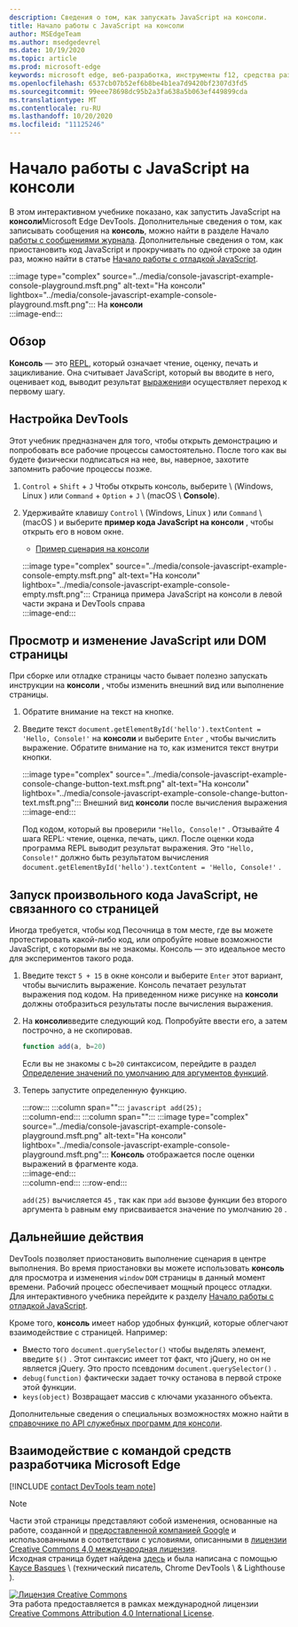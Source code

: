 ```yaml
---
description: Сведения о том, как запускать JavaScript на консоли.
title: Начало работы с JavaScript на консоли
author: MSEdgeTeam
ms.author: msedgedevrel
ms.date: 10/19/2020
ms.topic: article
ms.prod: microsoft-edge
keywords: microsoft edge, веб-разработка, инструменты f12, средства разработчика
ms.openlocfilehash: 6537cb07b52ef6b8be4b1ea7d9420bf2307d3fd5
ms.sourcegitcommit: 99eee78698dc95b2a3fa638a5b063ef449899cda
ms.translationtype: MT
ms.contentlocale: ru-RU
ms.lasthandoff: 10/20/2020
ms.locfileid: "11125246"
---
```

<!-- Copyright Kayce Basques 

   Licensed under the Apache License, Version 2.0 (the "License");
   you may not use this file except in compliance with the License.
   You may obtain a copy of the License at

       https://www.apache.org/licenses/LICENSE-2.0

   Unless required by applicable law or agreed to in writing, software
   distributed under the License is distributed on an "AS IS" BASIS,
   WITHOUT WARRANTIES OR CONDITIONS OF ANY KIND, either express or implied.
   See the License for the specific language governing permissions and
   limitations under the License.  -->

# Начало работы с JavaScript на консоли  

В этом интерактивном учебнике показано, как запустить JavaScript на **консоли**Microsoft Edge DevTools.  Дополнительные сведения о том, как записывать сообщения на **консоль**, можно найти в разделе Начало [работы с сообщениями журнала][DevToolsConsoleLoggingMessages].  Дополнительные сведения о том, как приостановить код JavaScript и прокручивать по одной строке за один раз, можно найти в статье [Начало работы с отладкой JavaScript][DevToolsJavascriptIndex].  

:::image type="complex" source="../media/console-javascript-example-console-playground.msft.png" alt-text="На консоли" lightbox="../media/console-javascript-example-console-playground.msft.png":::
   На **консоли**  
:::image-end:::  

## Обзор  

**Консоль** — это [REPL][WikiReadEvalPrintLoop], который означает чтение, оценку, печать и зацикливание.  Она считывает JavaScript, который вы вводите в него, оценивает код, выводит результат [выражения][2alityExpressionsVersusStatements]и осуществляет переход к первому шагу.  

## Настройка DevTools  

Этот учебник предназначен для того, чтобы открыть демонстрацию и попробовать все рабочие процессы самостоятельно.  После того как вы будете физически подписаться на нее, вы, наверное, захотите запомнить рабочие процессы позже.

1.  `Control` + `Shift` + `J` Чтобы открыть консоль, выберите \ (Windows, Linux \) или `Command` + `Option` + `J` \ (macOS \ **Console**).  
1.  Удерживайте клавишу `Control` \ (Windows, Linux \) или `Command` \ (macOS \) и выберите **пример кода JavaScript на консоли** , чтобы открыть его в новом окне.  
    
    *   [Пример сценария на консоли][GlitchConsoleJavascriptExample]  
    
    :::image type="complex" source="../media/console-javascript-example-console-empty.msft.png" alt-text="На консоли" lightbox="../media/console-javascript-example-console-empty.msft.png":::
       Страница примера JavaScript на консоли в левой части экрана и DevTools справа  
    :::image-end:::  
    
## Просмотр и изменение JavaScript или DOM страницы  

При сборке или отладке страницы часто бывает полезно запускать инструкции на **консоли** , чтобы изменить внешний вид или выполнение страницы.  
    
1.  Обратите внимание на текст на кнопке.  
1.  Введите текст `document.getElementById('hello').textContent = 'Hello, Console!'` на **консоли** и выберите `Enter` , чтобы вычислить выражение.  Обратите внимание на то, как изменится текст внутри кнопки.  
    
    :::image type="complex" source="../media/console-javascript-example-console-change-button-text.msft.png" alt-text="На консоли" lightbox="../media/console-javascript-example-console-change-button-text.msft.png":::
       Внешний вид **консоли** после вычисления выражения  
    :::image-end:::  
    
    Под кодом, который вы проверили `"Hello, Console!"` .  Отзывайте 4 шага REPL: чтение, оценка, печать, цикл.  После оценки кода программа REPL выводит результат выражения.  Это `"Hello, Console!"` должно быть результатом вычисления `document.getElementById('hello').textContent = 'Hello, Console!'` .  
    
## Запуск произвольного кода JavaScript, не связанного со страницей  

Иногда требуется, чтобы код Песочница в том месте, где вы можете протестировать какой-либо код, или опробуйте новые возможности JavaScript, с которыми вы не знакомы.  Консоль — это идеальное место для экспериментов такого рода.  

1.  Введите текст `5 + 15` в окне консоли и выберите `Enter` этот вариант, чтобы вычислить выражение. Консоль печатает результат выражения под кодом.  На приведенном ниже рисунке на **консоли** должны отобразиться результаты после вычисления выражения.  

1.  На **консоли**введите следующий код.  Попробуйте ввести его, а затем построчно, а не скопировав.  
    
    ```javascript
    function add(a, b=20)
    ```  
    
    Если вы не знакомы с `b=20` синтаксисом, перейдите в раздел [Определение значений по умолчанию для аргументов функций][Esma6DefaultParameterValues].  
    
1.  Теперь запустите определенную функцию.  
    
    :::row:::
       :::column span="":::
          ```javascript
          add(25);
          ```  
       :::column-end:::
       :::column span="":::
          :::image type="complex" source="../media/console-javascript-example-console-playground.msft.png" alt-text="На консоли" lightbox="../media/console-javascript-example-console-playground.msft.png":::
             **Консоль** отображается после оценки выражений в фрагменте кода.  
          :::image-end:::  
       :::column-end:::
    :::row-end:::
    
    `add(25)` вычисляется `45` , так как при `add` вызове функции без второго аргумента `b` равным ему присваивается значение по умолчанию `20` .  

## Дальнейшие действия  

<!--See [Run JavaScript][DevToolsConsoleReference] to explore more features related to running JavaScript in the Console.  -->  

<!--todo: add console reference (run javascript) section when available  -->  

DevTools позволяет приостановить выполнение сценария в центре выполнения.  Во время приостановки вы можете использовать **консоль** для просмотра и изменения `window` `DOM` страницы в данный момент времени.  Рабочий процесс обеспечивает мощный процесс отладки.  Для интерактивного учебника перейдите к разделу [Начало работы с отладкой JavaScript][DevToolsJavascriptIndex].  

Кроме того, **консоль** имеет набор удобных функций, которые облегчают взаимодействие с страницей.  Например:  

*   Вместо того `document.querySelector()` чтобы выделять элемент, введите `$()` .  Этот синтаксис имеет тот факт, что jQuery, но он не является jQuery.  Это просто псевдоним `document.querySelector()` .  
*   `debug(function)` фактически задает точку останова в первой строке этой функции.  
*   `keys(object)` Возвращает массив с ключами указанного объекта.  

Дополнительные сведения о специальных возможностях можно найти в [справочнике по API служебных программ для консоли][DevToolsConsoleUtilities].  

## Взаимодействие с командой средств разработчика Microsoft Edge  

[!INCLUDE [contact DevTools team note](../includes/contact-devtools-team-note.md)]  

<!-- links -->  

[DevToolsConsoleLoggingMessages]: ./log.md "Начало работы с сообщениями в журнале на консоли | Документы Microsoft"  
[DevToolsConsoleReference]: ./reference.md#run-javascript "Справочник по консоли | Документы Microsoft"  
[DevToolsConsoleUtilities]: ./utilities.md "Справочник по API служебных программ для консоли | Документы Microsoft"  
[DevToolsJavascriptIndex]: ../javascript/index.md "Начало работы с отладкой JavaScript в Microsoft Edge DevTools"  

[2alityExpressionsVersusStatements]: https://2ality.com/2012/09/expressions-vs-statements.html "Выражения и операторы в JavaScript"  

[Esma6DefaultParameterValues]: https://es6-features.org/index#DefaultParameterValues "Значения параметров по умолчанию — обработка расширенных параметров-ECMAScript 6 — новые возможности: Общие сведения о сравнении &"  

[GlitchConsoleJavascriptExample]: https://microsoft-edge-chromium-devtools.glitch.me/static/console/javascript/index.html "Пример кода JavaScript на консоли | Цепь"  

[WikiReadEvalPrintLoop]: https://en.wikipedia.org/wiki/Read–eval–print_loop "Read – eval — цикл печати — Википедии"  

> [!NOTE]
> Части этой страницы представляют собой изменения, основанные на работе, созданной и [предоставленной компанией Google][GoogleSitePolicies] и использованными в соответствии с условиями, описанными в [лицензии Creative Commons 4,0 международная лицензия][CCA4IL].  
> Исходная страница будет найдена [здесь](https://developers.google.com/web/tools/chrome-devtools/console/javascript) и была написана с помощью [Kayce Basques][KayceBasques] \ (технический писатель, Chrome DevTools \ & Lighthouse \).  

[![Лицензия Creative Commons][CCby4Image]][CCA4IL]  
Эта работа предоставляется в рамках международной лицензии [Creative Commons Attribution 4.0 International License][CCA4IL].  

[CCA4IL]: https://creativecommons.org/licenses/by/4.0  
[CCby4Image]: https://i.creativecommons.org/l/by/4.0/88x31.png  
[GoogleSitePolicies]: https://developers.google.com/terms/site-policies  
[KayceBasques]: https://developers.google.com/web/resources/contributors/kaycebasques  
